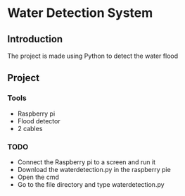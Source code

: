 # Water Detection System

## Introduction
The project is made using Python to detect the water flood

## Project 

### Tools
- Raspberry pi
- Flood detector
- 2 cables

### TODO
- Connect the Raspberry pi to a screen and run it
- Download the waterdetection.py in the raspberry pie
- Open the cmd 
- Go to the file directory and type waterdetection.py
